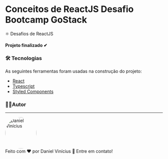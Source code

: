 # Conceitos de ReactJS Desafio Bootcamp GoStack
 <p id="sobre">
⚛ Desafios de ReactJS

<!-- Coloque o status do projeto -->
<h4 align="left">  
Projeto finalizado ✔
</h4>


 <!-- Altere as Tecnologias -->
### 🛠 Tecnologias<a id="tecnologias"></a>
 As seguintes ferramentas foram usadas na construção do projeto:
 
  - [React](https://reactjs.org/)
  - [Typescript](https://www.typescriptlang.org/docs/)
  - [Styled Components](https://styled-components.com/docs)


### 👨‍💻Autor <a id="autor"> </a>

---
<a href="https://github.com/Daniel-Vinicius" style="text-decoration: none;">
<img style="border-radius: 50%;" src="https://avatars0.githubusercontent.com/u/66279500?s=460&u=03d962bd1fda436ca49d4bbfbf2f30bdd566221d&v=4" width="100px;"  alt="Daniel Vinícius"/>

<br />
<span> Feito com ❤️ por Daniel Vinícius 👋 Entre em contato! </span> 
</a> 
